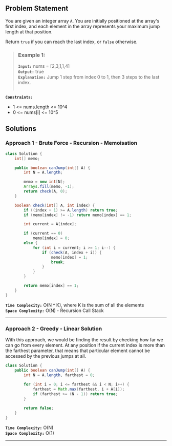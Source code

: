 ## Problem Statement
You are given an integer array `A`. You are initially positioned at the array's first index, and each element in the array represents your maximum jump length at that position.

Return `true` if you can reach the last index, or `false` otherwise.

> ### Example 1:
> **`Input:`** nums = [2,3,1,1,4] <br>
> **`Output:`** true <br>
> **`Explanation:`** Jump 1 step from index 0 to 1, then 3 steps to the last index. <br><br>

**`Constraints:`**
- 1 <= nums.length <= 10^4
- 0 <= nums[i] <= 10^5

## Solutions

### Approach 1 - Brute Force - Recursion - Memoisation

```java
class Solution {
    int[] memo;

    public boolean canJump(int[] A) {
        int N = A.length;

        memo = new int[N];
        Arrays.fill(memo, -1);
        return check(A, 0);
    }

    boolean check(int[] A, int index) {
        if ((index + 1) >= A.length) return true;
        if (memo[index] != -1) return memo[index] == 1;

        int current = A[index];

        if (current == 0)
            memo[index] = 0;
        else {
            for (int i = current; i >= 1; i--) {
                if (check(A, index + i)) {
                    memo[index] = 1;
                    break;
                }
            }
        }

        return memo[index] == 1;
    }
}
```

**`Time Complexity:`** O(N ^ K), where K is the sum of all the elements <br>
**`Space Complexity:`** O(N) - Recursion Call Stack

---

### Approach 2 - Greedy - Linear Solution

With this approach, we would be finding the result by checking how far we can go from every element. At any position if the current index is more than the farthest parameter, that means that particular element cannot be accessed by the previous jumps at all.

```java
class Solution {
    public boolean canJump(int[] A) {
        int N = A.length, farthest = 0;
        
        for (int i = 0; i <= farthest && i < N; i++) {
            farthest = Math.max(farthest, i + A[i]);
            if (farthest >= (N - 1)) return true;
        }

        return false;
    }
}
```

**`Time Complexity:`** O(N) <br>
**`Space Complexity:`** O(1)

---